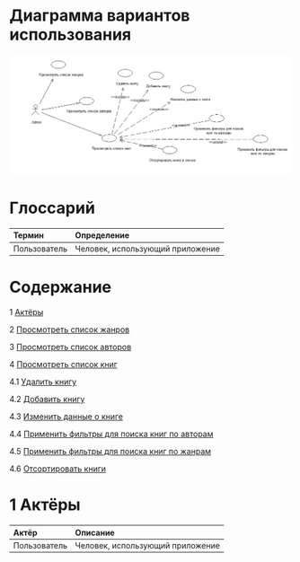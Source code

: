 # Диаграмма вариантов использования

![Диаграмма вариантов использования](https://github.com/zazzzal/WEB-Library/blob/master/diagrams/useCase.jpeg)
  
# Глоссарий

| Термин | Определение |
|:--|:--|
| Пользователь | Человек, использующий приложение |

# Содержание
1 [Актёры](#actors)

2 [Просмотреть список жанров](#show_genres)

3 [Просмотреть список авторов](#show_authors)

4 [Просмотреть список книг](#show_list_of_books)

4.1 [Удалить книгу](#delete_book)

4.2 [Добавить книгу](#add_book)

4.3 [Изменить данные о книге](#change_data)

4.4 [Применить фильтры для поиска книг по авторам](#add_filters_author)

4.5 [Применить фильтры для поиска книг по жанрам](#add_filters_genre)

4.6 [Отсортировать книги](#sort)

<a name="actors"/>

# 1 Актёры

| Актёр | Описание |
|:--|:--|
| Пользователь | Человек, использующий приложение |



